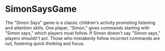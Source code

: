 # SimonSaysGame
The "Simon Says" game is a classic children's activity promoting listening and attention skills. One player, "Simon," gives commands starting with "Simon says," which players must follow. If Simon doesn't say "Simon says," players shouldn't act. Those who mistakenly follow incorrect commands are out, fostering quick thinking and focus.
